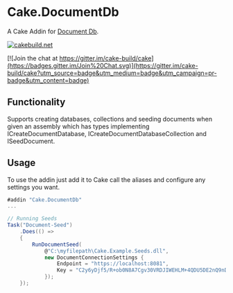# Cake.DocumentDb

A Cake Addin for [Document Db](https://azure.microsoft.com/en-gb/services/documentdb/).

[![cakebuild.net](https://img.shields.io/badge/WWW-cakebuild.net-blue.svg)](http://cakebuild.net/)

[![Join the chat at https://gitter.im/cake-build/cake](https://badges.gitter.im/Join%20Chat.svg)](https://gitter.im/cake-build/cake?utm_source=badge&utm_medium=badge&utm_campaign=pr-badge&utm_content=badge)

## Functionality

Supports creating databases, collections and seeding documents when given an assembly which has types implementing ICreateDocumentDatabase, ICreateDocumentDatabaseCollection and ISeedDocument.

## Usage

To use the addin just add it to Cake call the aliases and configure any settings you want.

```csharp
#addin "Cake.DocumentDb"
...

// Running Seeds
Task("Document-Seed")
    .Does(() =>
    {
        RunDocumentSeed(
            @"C:\myfilepath\Cake.Example.Seeds.dll",
            new DocumentConnectionSettings {
                Endpoint = "https://localhost:8081",
                Key = "C2y6yDjf5/R+ob0N8A7Cgv30VRDJIWEHLM+4QDU5DE2nQ9nDuVTqobD4b8mGGyPMbIZnqyMsEcaGQy67XIw/Jw=="
            });
    });
